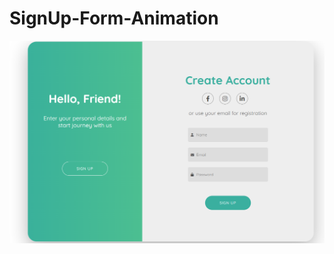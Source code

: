# SignUp-Form-Animation
<img src="https://github.com/UmitRock/SignUp-Form-Animation/blob/main/2.PNG?raw=true" alt="">
